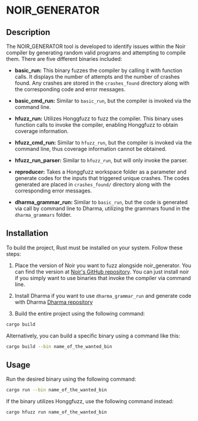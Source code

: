 # NOIR_GENERATOR

## Description
The NOIR_GENERATOR tool is developed to identify issues within the Noir compiler by generating random valid programs and attempting to compile them. There are five different binaries included:

- **basic_run:** This binary fuzzes the compiler by calling it with function calls. It displays the number of attempts and the number of crashes found. Any crashes are stored in the `crashes_found` directory along with the corresponding code and error messages.

- **basic_cmd_run:** Similar to `basic_run`, but the compiler is invoked via the command line.

- **hfuzz_run:** Utilizes Honggfuzz to fuzz the compiler. This binary uses function calls to invoke the compiler, enabling Honggfuzz to obtain coverage information.

- **hfuzz_cmd_run:** Similar to `hfuzz_run`, but the compiler is invoked via the command line, thus coverage information cannot be obtained.

- **hfuzz_run_parser:** Similar to `hfuzz_run`, but will only invoke the parser.

- **reproducer:** Takes a Honggfuzz workspace folder as a parameter and generate codes for the inputs that triggered unique crashes. The codes generated are placed in `crashes_found/` directory along with the corresponding error messages.

- **dharma_grammar_run:** Similar to `basic_run`, but the code is generated via call by command line to Dharma, utilizing the grammars found in the `dharma_grammars` folder.

## Installation
To build the project, Rust must be installed on your system. Follow these steps:

1. Place the version of Noir you want to fuzz alongside noir_generator. You can find the version at [Noir's GitHub repository](https://github.com/noir-lang/noir). You can just install noir if you simply want to use binaries that invoke the compiler via command line.

2. Install Dharma if you want to use `dharma_grammar_run` and generate code with Dharma [Dharma repository](https://github.com/posidron/dharma)

3. Build the entire project using the following command:
```bash
cargo build
```

Alternatively, you can build a specific binary using a command like this:
```bash
cargo build --bin name_of_the_wanted_bin
```

## Usage
Run the desired binary using the following command:
```bash
cargo run --bin name_of_the_wanted_bin
```

If the binary utilizes Honggfuzz, use the following command instead:
```bash
cargo hfuzz run name_of_the_wanted_bin
```